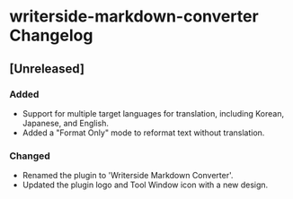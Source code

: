 <!-- Keep a Changelog guide -> https://keepachangelog.com -->

# writerside-markdown-converter Changelog

## [Unreleased]

### Added
- Support for multiple target languages for translation, including Korean, Japanese, and English.
- Added a "Format Only" mode to reformat text without translation.

### Changed
- Renamed the plugin to 'Writerside Markdown Converter'.
- Updated the plugin logo and Tool Window icon with a new design.
